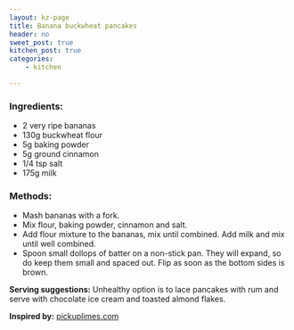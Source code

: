 ```yaml
---
layout: kz-page
title: Banana buckwheat pancakes
header: no
sweet_post: true
kitchen_post: true
categories:
    - kitchen

---
```


### Ingredients:

* 2 very ripe bananas
* 130g buckwheat flour
* 5g baking powder
* 5g ground cinnamon
* 1/4 tsp salt
* 175g milk


### Methods:

* Mash bananas with a fork.
* Mix flour, baking powder, cinnamon and salt.
* Add flour mixture to the bananas, mix until combined. Add milk and mix until well combined.
* Spoon small dollops of batter on a non-stick pan. They will expand, so do keep them small and spaced out. Flip as soon as the bottom sides is brown.


**Serving suggestions:** Unhealthy option is to lace pancakes with rum and serve with chocolate ice cream and toasted almond flakes.


**Inspired by:** [pickuplimes.com][1]

[1]: https://www.pickuplimes.com/recipe/fabulously-healthy-buckwheat-pancakes-185
